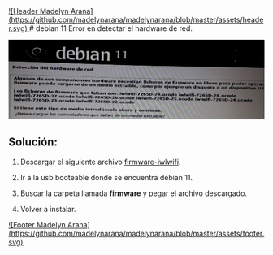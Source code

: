 <a href="https://github.com/madelynarana/">
![Header Madelyn Arana](https://github.com/madelynarana/madelynarana/blob/master/assets/header.svg)
</a>
# debian 11 
Error en detectar el hardware de red.

![](assets/error.jpg)

## Solución: 


1. Descargar el siguiente archivo [firmware-iwlwifi](firmware/firmware-iwlwifi_20190114-2_all.deb).


2. Ir a la usb booteable donde se encuentra debian 11.

3. Buscar la carpeta llamada __firmware__ y pegar el archivo descargado.

4. Volver a instalar. 
<a href="https://github.com/madelynarana/">
![Footer Madelyn Arana](https://github.com/madelynarana/madelynarana/blob/master/assets/footer.svg)</a>